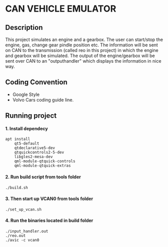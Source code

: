 CAN VEHICLE EMULATOR
========
## Description
This project simulates an engine and a gearbox. The user can start/stop the engine, gas, change gear pindle position etc. The information will be sent on CAN to the transmission (called reo in this project) in which the engine and gearbox will be simulated. The output of the engine/gearbox will be sent over CAN to an "outputhandler" which displays the information in nice way.

## Coding Convention
- Google Style
- Volvo Cars coding guide line.

## Running project

#### 1. Install dependecy
```
apt install 
    qt5-default
    qtdeclarative5-dev
    qtquickcontrols2-5-dev
    libgles2-mesa-dev
    qml-module-qtquick-controls
    qml-module-qtquick-extras
```

#### 2. Run build script from tools folder
```
./build.sh
```

#### 3. Then start up VCAN0 from tools folder
```
./set_up_vcan.sh
```
#### 4. Run the binaries located in build folder 
```
./input_handler.out
./reo.out
./avic -c vcan0
```